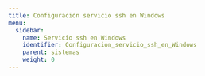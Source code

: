 ```yaml
---
title: Configuración servicio ssh en Windows
menu:
  sidebar:
    name: Servicio ssh en Windows
    identifier: Configuracion_servicio_ssh_en_Windows
    parent: sistemas
    weight: 0
---
```

